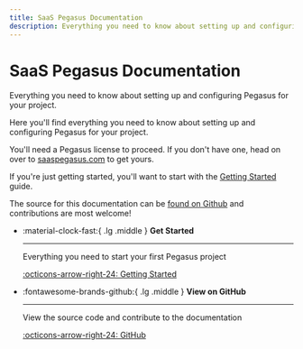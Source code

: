 ```yaml
---
title: SaaS Pegasus Documentation
description: Everything you need to know about setting up and configuring Pegasus for your project.
---
```


# SaaS Pegasus Documentation

Everything you need to know about setting up and configuring Pegasus for your project.

Here you'll find everything you need to know about setting up and configuring Pegasus for your project.

You'll need a Pegasus license to proceed.
If you don't have one, head on over to [saaspegasus.com](https://www.saaspegasus.com/) to get yours.

If you're just getting started, you'll want to start with the [Getting Started](getting-started.md) guide.

The source for this documentation can be [found on Github](https://github.com/saaspegasus/pegasus-docs/) and
contributions are most welcome!

<div class="grid cards" markdown>

-   :material-clock-fast:{ .lg .middle } __Get Started__

    ---

    Everything you need to start your first Pegasus project

    [:octicons-arrow-right-24: Getting Started](getting-started.md)

-   :fontawesome-brands-github:{ .lg .middle } __View on GitHub__

    ---

    View the source code and contribute to the documentation

    [:octicons-arrow-right-24: GitHub](https://github.com/saaspegasus/pegasus-docs)

</div>